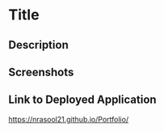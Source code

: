 # Title

## Description

## Screenshots

## Link to Deployed Application 

https://nrasool21.github.io/Portfolio/